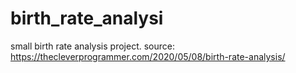 # birth_rate_analysi
small birth rate analysis project. source: https://thecleverprogrammer.com/2020/05/08/birth-rate-analysis/
